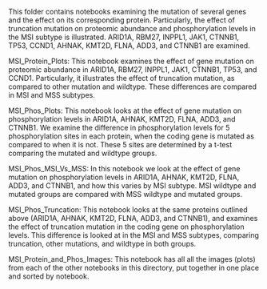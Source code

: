 This folder contains notebooks examining the mutation of several genes and the effect on its corresponding protein. Particularly, the effect of truncation mutation on proteomic abundance and phosphorylation levels in the MSI subtype is illustrated. ARID1A, RBM27, INPPL1, JAK1, CTNNB1, TP53, CCND1, AHNAK, KMT2D, FLNA, ADD3, and CTNNB1 are examined.

MSI_Protein_Plots: This notebook examines the effect of gene mutation on proteomic abundance in ARID1A, RBM27, INPPL1, JAK1, CTNNB1, TP53, and CCND1. Particularly, it illustrates the effect of truncation mutation, as compared to other mutation and wildtype. These differences are compared in MSI and MSS subtypes.

MSI_Phos_Plots: This notebook looks at the effect of gene mutation on phosphorylation levels in ARID1A, AHNAK, KMT2D, FLNA, ADD3, and CTNNB1. We examine the difference in phosphorylation levels for 5 phosphorylation sites in each protein, when the coding gene is mutated as compared to when it is not. These 5 sites are determined by a t-test comparing the mutated and wildtype groups.

MSI_Phos_MSI_Vs_MSS: In this notebook we look at the effect of gene mutation on phosphorylation levels in ARID1A, AHNAK, KMT2D, FLNA, ADD3, and CTNNB1, and how this varies by MSI subtype. MSI wildtype and mutated groups are compared with MSS wildtype and mutated groups.

MSI_Phos_Truncation: This notebook looks at the same proteins outlined above (ARID1A, AHNAK, KMT2D, FLNA, ADD3, and CTNNB1), and examines the effect of truncation mutation in the coding gene on phosphorylation levels. This difference is looked at in the MSI and MSS subtypes, comparing truncation, other mutations, and wildtype in both groups.

MSI_Protein_and_Phos_Images: This notebook has all all the images (plots) from each of the other notebooks in this directory, put together in one place and sorted by notebook.
